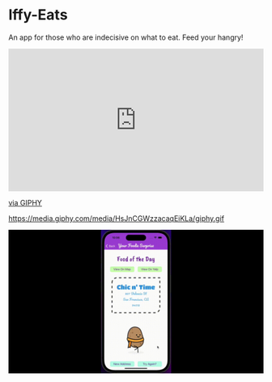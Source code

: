 # Iffy-Eats

An app for those who are indecisive on what to eat. Feed your hangry!

<div style="width:100%;height:0;padding-bottom:56%;position:relative;"><iframe src="https://giphy.com/embed/rHjDeblDxLO9rc41uh" width="100%" height="100%" style="position:absolute" frameBorder="0" class="giphy-embed" allowFullScreen></iframe></div><p><a href="https://giphy.com/gifs/rHjDeblDxLO9rc41uh">via GIPHY</a></p>

https://media.giphy.com/media/HsJnCGWzzacaqEiKLa/giphy.gif

![](https://github.com/2208-capstone-team-power/Iffy-Eats/blob/main/assets/tryAgain.gif)
